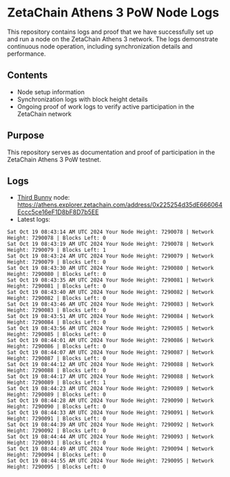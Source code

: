 # ZetaChain Athens 3 PoW Node Logs
This repository contains logs and proof that we have successfully set up and run a node on the ZetaChain Athens 3 network. The logs demonstrate continuous node operation, including synchronization details and performance.

## Contents
- Node setup information
- Synchronization logs with block height details
- Ongoing proof of work logs to verify active participation in the ZetaChain network

## Purpose
This repository serves as documentation and proof of participation in the ZetaChain Athens 3 PoW testnet.

## Logs

- [Third Bunny](https://thirdbunny.xyz/) node: https://athens.explorer.zetachain.com/address/0x225254d35dE666064Eccc5ce16eF1D8bF8D7b5EE
- Latest logs:
```
Sat Oct 19 08:43:14 AM UTC 2024 Your Node Height: 7290078 | Network Height: 7290078 | Blocks Left: 0
Sat Oct 19 08:43:19 AM UTC 2024 Your Node Height: 7290078 | Network Height: 7290079 | Blocks Left: 1
Sat Oct 19 08:43:24 AM UTC 2024 Your Node Height: 7290079 | Network Height: 7290079 | Blocks Left: 0
Sat Oct 19 08:43:30 AM UTC 2024 Your Node Height: 7290080 | Network Height: 7290080 | Blocks Left: 0
Sat Oct 19 08:43:35 AM UTC 2024 Your Node Height: 7290081 | Network Height: 7290081 | Blocks Left: 0
Sat Oct 19 08:43:40 AM UTC 2024 Your Node Height: 7290082 | Network Height: 7290082 | Blocks Left: 0
Sat Oct 19 08:43:46 AM UTC 2024 Your Node Height: 7290083 | Network Height: 7290083 | Blocks Left: 0
Sat Oct 19 08:43:51 AM UTC 2024 Your Node Height: 7290084 | Network Height: 7290084 | Blocks Left: 0
Sat Oct 19 08:43:56 AM UTC 2024 Your Node Height: 7290085 | Network Height: 7290085 | Blocks Left: 0
Sat Oct 19 08:44:01 AM UTC 2024 Your Node Height: 7290086 | Network Height: 7290086 | Blocks Left: 0
Sat Oct 19 08:44:07 AM UTC 2024 Your Node Height: 7290087 | Network Height: 7290087 | Blocks Left: 0
Sat Oct 19 08:44:12 AM UTC 2024 Your Node Height: 7290088 | Network Height: 7290088 | Blocks Left: 0
Sat Oct 19 08:44:17 AM UTC 2024 Your Node Height: 7290088 | Network Height: 7290089 | Blocks Left: 1
Sat Oct 19 08:44:23 AM UTC 2024 Your Node Height: 7290089 | Network Height: 7290089 | Blocks Left: 0
Sat Oct 19 08:44:28 AM UTC 2024 Your Node Height: 7290090 | Network Height: 7290090 | Blocks Left: 0
Sat Oct 19 08:44:33 AM UTC 2024 Your Node Height: 7290091 | Network Height: 7290091 | Blocks Left: 0
Sat Oct 19 08:44:39 AM UTC 2024 Your Node Height: 7290092 | Network Height: 7290092 | Blocks Left: 0
Sat Oct 19 08:44:44 AM UTC 2024 Your Node Height: 7290093 | Network Height: 7290093 | Blocks Left: 0
Sat Oct 19 08:44:49 AM UTC 2024 Your Node Height: 7290094 | Network Height: 7290094 | Blocks Left: 0
Sat Oct 19 08:44:55 AM UTC 2024 Your Node Height: 7290095 | Network Height: 7290095 | Blocks Left: 0
```

